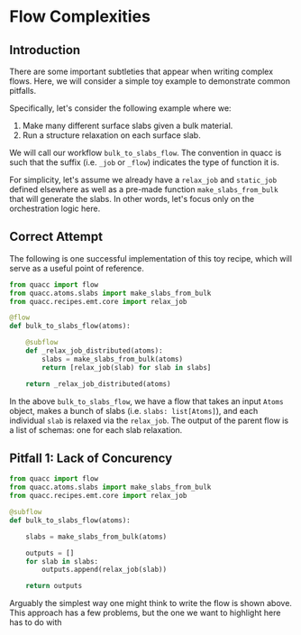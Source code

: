 # Flow Complexities

## Introduction

There are some important subtleties that appear when writing complex flows. Here, we will consider a simple toy example to demonstrate common pitfalls.

Specifically, let's consider the following example where we:

1. Make many different surface slabs given a bulk material.
2. Run a structure relaxation on each surface slab.

We will call our workflow `bulk_to_slabs_flow`. The convention in quacc is such that the suffix (i.e. `_job` or `_flow`) indicates the type of function it is.

For simplicity, let's assume we already have a `relax_job` and `static_job` defined elsewhere as well as a pre-made function `make_slabs_from_bulk` that will generate the slabs. In other words, let's focus only on the orchestration logic here.

## Correct Attempt

The following is one successful implementation of this toy recipe, which will serve as a useful point of reference.

```python
from quacc import flow
from quacc.atoms.slabs import make_slabs_from_bulk
from quacc.recipes.emt.core import relax_job

@flow
def bulk_to_slabs_flow(atoms):

    @subflow
    def _relax_job_distributed(atoms):
        slabs = make_slabs_from_bulk(atoms)
        return [relax_job(slab) for slab in slabs]

    return _relax_job_distributed(atoms)
```

In the above `bulk_to_slabs_flow`, we have a flow that takes an input `Atoms` object, makes a bunch of slabs (i.e. `slabs: list[Atoms]`), and each individual `slab` is relaxed via the `relax_job`. The output of the parent flow is a list of schemas: one for each slab relaxation.

## Pitfall 1: Lack of Concurency

```python
from quacc import flow
from quacc.atoms.slabs import make_slabs_from_bulk
from quacc.recipes.emt.core import relax_job

@subflow
def bulk_to_slabs_flow(atoms):

    slabs = make_slabs_from_bulk(atoms)

    outputs = []
    for slab in slabs:
        outputs.append(relax_job(slab))

    return outputs
```

Arguably the simplest way one might think to write the flow is shown above. This approach has a few problems, but the one we want to highlight here has to do with
